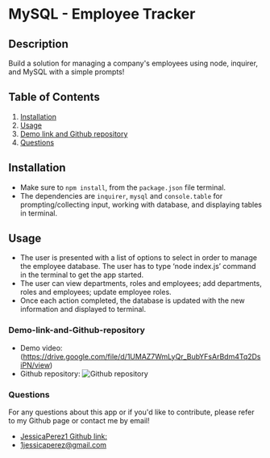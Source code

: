 # MySQL - Employee Tracker

## Description

Build a solution for managing a company's employees using node, inquirer, and MySQL with a simple prompts!

## Table of Contents

1. [Installation](#Installation)
2. [Usage](#Usage)
3. [Demo link and Github repository](#Demo-link-and-Github-repository)
4. [Questions](#Questions)

## Installation

- Make sure to `npm install`, from the `package.json` file terminal.
- The dependencies are `inquirer`, `mysql` and `console.table` for prompting/collecting input, working with database, and displaying tables in terminal.

## Usage

- The user is presented with a list of options to select in order to manage the employee database. The user has to type ‘node index.js’ command in the terminal to get the app started.
- The user can view departments, roles and employees; add departments, roles and employees; update employee roles.
- Once each action completed, the database is updated with the new information and displayed to terminal.

### Demo-link-and-Github-repository

- Demo video:
  (https://drive.google.com/file/d/1UMAZ7WmLyQr_BubYFsArBdm4Tq2DsiPN/view)
- Github repository:
  ![Github repository](https://github.com/JessicaPerez1/Employee-Tracker.git)

### Questions

For any questions about this app or if you'd like to contribute, please refer to my Github page or contact me by email!

- [JessicaPerez1 Github link:](https://github.com/JessicaPerez1)
- 1jessicaperez@gmail.com
